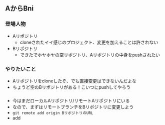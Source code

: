 ## AからBni

### 登場人物

- Aリポジトリ
  - cloneされたイイ感じのプロジェクト、変更を加えることは許されない
- Bリポジトリ
  - できたでホヤホヤの空リポジトリ、Aリポジトリの中身をpushされたい

### やりたいこと

- Aリポジトリをcloneしたぞ、でも直接変更はできないんだよな
- ちょうど空のBリポジトリがある！こいつにpushしてやろう

### 

- 今はまだローカルAリポジトリ/リモートAリポジトリにいる
- なので、まずはリモートブランチをBリポジトリに変更しよう
- `git remote add origin BリポジトリのURL`
- add